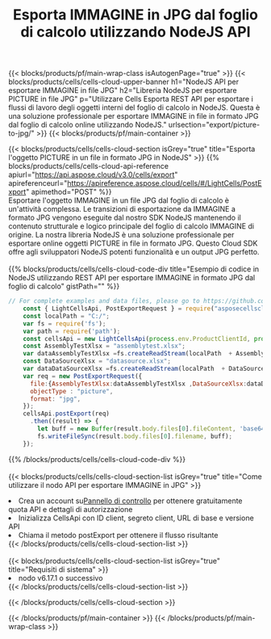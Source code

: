 ﻿---
title:  Esporta IMMAGINE in JPG dal foglio di calcolo utilizzando NodeJS API
description:  Aspose.Cells Cloud REST API supporta l'esportazione di file in formato {0} in {1} utilizzando {2}.
url: /it/nodejs/export/picture-to-jpg/
---
{{< blocks/products/pf/main-wrap-class isAutogenPage="true" >}}
{{< blocks/products/cells/cells-cloud-upper-banner h1="NodeJS API per esportare IMMAGINE in file JPG" h2="Libreria NodeJS per esportare PICTURE in file JPG" p="Utilizzare Cells Esporta REST API per esportare i flussi di lavoro degli oggetti interni del foglio di calcolo in NodeJS. Questa è una soluzione professionale per esportare IMMAGINE in file in formato JPG dal foglio di calcolo online utilizzando NodeJS." urlsection="export/picture-to-jpg/" >}}
{{< blocks/products/pf/main-container >}}

{{< blocks/products/cells/cells-cloud-section isGrey="true" title="Esporta l\'oggetto PICTURE in un file in formato JPG in NodeJS" >}}
{{% blocks/products/cells/cells-cloud-api-reference apiurl="https://api.aspose.cloud/v3.0/cells/export" apireferenceurl="https://apireference.aspose.cloud/cells/#/LightCells/PostExport" apimethod="POST" %}}
<br/>
Esportare l'oggetto IMMAGINE in un file JPG dal foglio di calcolo è un'attività complessa. Le transizioni di esportazione da IMMAGINE a formato JPG vengono eseguite dal nostro SDK NodeJS mantenendo il contenuto strutturale e logico principale del foglio di calcolo IMMAGINE di origine. La nostra libreria NodeJS è una soluzione professionale per esportare online oggetti PICTURE in file in formato JPG. Questo Cloud SDK offre agli sviluppatori NodeJS potenti funzionalità e un output JPG perfetto.
<br/>
<br/>
{{% blocks/products/cells/cells-cloud-code-div title="Esempio di codice in NodeJS utilizzando REST API per esportare IMMAGINE in formato JPG dal foglio di calcolo" gistPath="" %}}
  
```js
// For complete examples and data files, please go to https://github.com/aspose-cells-cloud/aspose-cells-cloud-node/
    const { LightCellsApi, PostExportRequest } = require("asposecellscloud");
    const localPath = "C:/";
    var fs = require('fs');
    var path = require('path');
    const cellsApi = new LightCellsApi(process.env.ProductClientId, process.env.ProductClientSecret);
    const AssemblyTestXlsx = "assemblytest.xlsx";
    var dataAssemblyTestXlsx =fs.createReadStream(localPath  + AssemblyTestXlsx);
    const DataSourceXlsx = "datasource.xlsx";
    var dataDataSourceXlsx =fs.createReadStream(localPath  + DataSourceXlsx);
    var req = new PostExportRequest({
      file:{AssemblyTestXlsx:dataAssemblyTestXlsx ,DataSourceXlsx:dataDataSourceXlsx },
      objectType : "picture",
      format: "jpg",
    });
    cellsApi.postExport(req)
      .then((result) => {
        let buff = new Buffer(result.body.files[0].fileContent, 'base64');
        fs.writeFileSync(result.body.files[0].filename, buff);
    });
```
   
{{% /blocks/products/cells/cells-cloud-code-div %}}
<br/>
<br/>
{{< blocks/products/cells/cells-cloud-section-list isGrey="true" title="Come utilizzare il nodo API per esportare IMMAGINE in JPG" >}}
<li> Crea un account su<a href="https://dashboard.aspose.cloud/">Pannello di controllo</a> per ottenere gratuitamente quota API e dettagli di autorizzazione</li>
<li>Inizializza CellsApi con ID client, segreto client, URL di base e versione API</li>
<li>Chiama il metodo postExport per ottenere il flusso risultante</li>
{{< /blocks/products/cells/cells-cloud-section-list >}}
<br/>
<br/>
{{< blocks/products/cells/cells-cloud-section-list isGrey="true" title="Requisiti di sistema" >}}
<li>nodo v6.17.1 o successivo</li>
{{< /blocks/products/cells/cells-cloud-section-list >}}

{{< /blocks/products/cells/cells-cloud-section >}}

{{< /blocks/products/pf/main-container >}}
{{< /blocks/products/pf/main-wrap-class >}}

